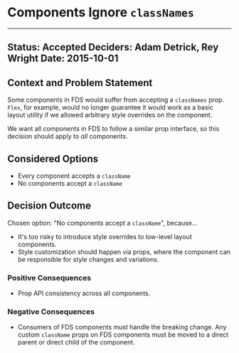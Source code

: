 # Components Ignore `classNames`

---
Status: Accepted
Deciders: Adam Detrick, Rey Wright
Date: 2015-10-01
---

## Context and Problem Statement

Some components in FDS would suffer from accepting a `classNames` prop. `Flex`, for
example, would no longer guarantee it would work as a basic layout utility if we allowed
arbitrary style overrides on the component.

We want all components in FDS to follow a similar prop interface, so this decision should
apply to _all_ components.

## Considered Options

* Every component accepts a `className`
* No components accept a `className`

## Decision Outcome

Chosen option: "No components accept a `className`", because...

- It's too risky to introduce style overrides to low-level layout components.
- Style customization should happen via props, where the component can be responsible for
  style changes and variations.

### Positive Consequences <!-- optional -->

* Prop API consistency across all components.

### Negative Consequences <!-- optional -->

* Consumers of FDS components must handle the breaking change. Any custom `className`
  props on FDS components must be moved to a direct parent or direct child of the
  component.

